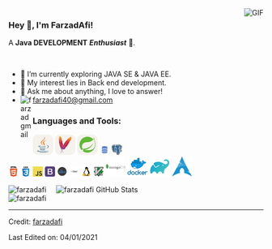  <img align="right" style="display: block;margin-left: auto;margin-right: auto;"  alt="GIF" src="https://i.pinimg.com/originals/e4/26/70/e426702edf874b181aced1e2fa5c6cde.gif" />

<h3 title="hehehe"> Hey 👋, I'm FarzadAfi!</h3>


A **Java DEVELOPMENT** ***Enthusiast*** 🚀.


 
<br>

 

- 🌱 I’m currently exploring JAVA SE & JAVA EE.
- 🤔 My interest lies in Back end development.
- 💬 Ask me about anything, I love to answer!
- <a href="">farzadafi40@gmail.com
  <img align="left" alt="farzad gmail" target="_blank" width="24px" src="https://logos-world.net/wp-content/uploads/2020/11/Gmail-Logo-2013-2020.png" />
</a>


<h3> Languages and Tools:</h3>

<code><img height="40" src="https://github.com/tandpfun/skill-icons/blob/main/icons/Java-Light.svg?raw=true"></code>
<code><img height="40" src="https://github.com/tandpfun/skill-icons/blob/main/icons/Maven-Light.svg?raw=true"></code>
<code><img height="40" src="https://github.com/tandpfun/skill-icons/blob/main/icons/Spring-Light.svg?raw=true"></code>
<code><img height="20" src="https://github.com/github/explore/blob/main/topics/sql/sql.png?raw=true"></code>
<code><img height="20" src="https://github.com/github/explore/blob/main/topics/postgresql/postgresql.png?raw=true"></code>
<br>
<code><img height="20" src="https://github.com/github/explore/blob/main/topics/html/html.png?raw=true"></code>
<code><img height="20" src="https://github.com/github/explore/blob/main/topics/css/css.png?raw=true"></code>
<code><img height="20" src="https://github.com/github/explore/blob/main/topics/javascript/javascript.png?raw=true"></code>
<code><img height="20" src="https://github.com/github/explore/blob/main/topics/bootstrap/bootstrap.png?raw=true"></code>
<code><img height="20" src="https://github.com/github/explore/blob/main/topics/ajax/ajax.png?raw=true"></code>
<code><img height="20" src="https://github.com/github/explore/blob/main/topics/jquery/jquery.png?raw=true"></code>
<code><img height="20" src="https://github.com/github/explore/blob/main/topics/linux/linux.png?raw=true"></code>
<code><img height="20" src="https://github.com/github/explore/blob/main/topics/vim/vim.png?raw=true"></code>
<code><img height="40" src="https://github.com/github/explore/blob/main/topics/mongodb/mongodb.png?raw=true"></code>
<code><img height="40" src="https://github.com/github/explore/blob/main/topics/docker/docker.png?raw=true"></code>
<code><img height="40" src="https://github.com/github/explore/blob/main/topics/gradle/gradle.png?raw=true"></code>
<code><img height="40" src="https://github.com/github/explore/blob/main/topics/archlinux/archlinux.png?raw=true"></code>



<img align="right" width="410" src="https://github-readme-stats.vercel.app/api?username=farzadafi&show_icons=true&hide_border=true&count_private=true&theme=shades-of-purple&icon_color=fad000" alt="farzadafi GitHub Stats">
<img width="410" src="https://github-readme-streak-stats.herokuapp.com/?user=farzadafi&count_private=true&theme=radical" alt="farzadafi" />
<img width="1000" src="https://github-readme-stats.vercel.app/api/top-langs/?username=farzadafi&layout=compact&theme=radical" alt="farzadafi" />




----
Credit: [farzadafi](https://github.com/farzadafi)

Last Edited on: 04/01/2021
